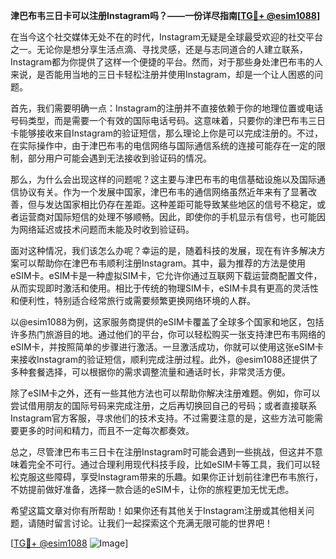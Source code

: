 **津巴布韦三日卡可以注册Instagram吗？——一份详尽指南[[TG💪+ @esim1088](https://t.me/s/esim1088)]**

在当今这个社交媒体无处不在的时代，Instagram无疑是全球最受欢迎的社交平台之一。无论你是想分享生活点滴、寻找灵感，还是与志同道合的人建立联系，Instagram都为你提供了这样一个便捷的平台。然而，对于那些身处津巴布韦的人来说，是否能用当地的三日卡轻松注册并使用Instagram，却是一个让人困惑的问题。

首先，我们需要明确一点：Instagram的注册并不直接依赖于你的地理位置或电话号码类型，而是需要一个有效的国际电话号码。这意味着，只要你的津巴布韦三日卡能够接收来自Instagram的验证短信，那么理论上你是可以完成注册的。不过，在实际操作中，由于津巴布韦的电信网络与国际通信系统的连接可能存在一定的限制，部分用户可能会遇到无法接收到验证码的情况。

那么，为什么会出现这样的问题呢？这主要与津巴布韦的电信基础设施以及国际通信协议有关。作为一个发展中国家，津巴布韦的通信网络虽然近年来有了显著改善，但与发达国家相比仍存在差距。这种差距可能导致某些地区的信号不稳定，或者运营商对国际短信的处理不够顺畅。因此，即使你的手机显示有信号，也可能因为网络延迟或技术问题而未能及时收到验证码。

面对这种情况，我们该怎么办呢？幸运的是，随着科技的发展，现在有许多解决方案可以帮助你在津巴布韦顺利注册Instagram。其中，最为推荐的方法是使用eSIM卡。eSIM卡是一种虚拟SIM卡，它允许你通过互联网下载运营商配置文件，从而实现即时激活和使用。相比于传统的物理SIM卡，eSIM卡具有更高的灵活性和便利性，特别适合经常旅行或需要频繁更换网络环境的人群。

以@esim1088为例，这家服务商提供的eSIM卡覆盖了全球多个国家和地区，包括许多热门旅游目的地。通过他们的平台，你可以轻松购买一张支持津巴布韦网络的eSIM卡，并按照简单的步骤进行激活。一旦激活成功，你就可以使用这张eSIM卡来接收Instagram的验证短信，顺利完成注册过程。此外，@esim1088还提供了多种套餐选择，可以根据你的需求调整流量和通话时长，非常灵活方便。

除了eSIM卡之外，还有一些其他方法也可以帮助你解决注册难题。例如，你可以尝试借用朋友的国际号码来完成注册，之后再切换回自己的号码；或者直接联系Instagram官方客服，寻求他们的技术支持。不过需要注意的是，这些方法可能需要更多的时间和精力，而且不一定每次都奏效。

总之，尽管津巴布韦三日卡在注册Instagram时可能会遇到一些挑战，但这并不意味着完全不可行。通过合理利用现代科技手段，比如eSIM卡等工具，我们可以轻松克服这些障碍，享受Instagram带来的乐趣。如果你正计划前往津巴布韦旅行，不妨提前做好准备，选择一款合适的eSIM卡，让你的旅程更加无忧无虑。

希望这篇文章对你有所帮助！如果你还有其他关于Instagram注册或其他相关问题，请随时留言讨论。让我们一起探索这个充满无限可能的世界吧！

[[TG💪+ @esim1088](https://t.me/s/esim1088) ![Image](https://i.postimg.cc/4NQfJmqS/Snipaste-2025-05-13-00-14-12.png)]